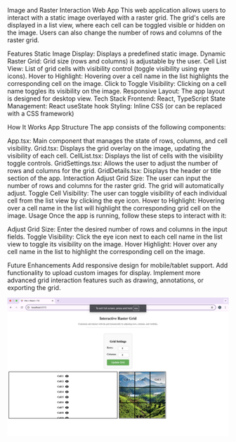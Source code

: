 Image and Raster Interaction Web App
This web application allows users to interact with a static image overlayed with a raster grid. The grid's cells are displayed in a list view, where each cell can be toggled visible or hidden on the image. Users can also change the number of rows and columns of the raster grid.

Features
Static Image Display: Displays a predefined static image.
Dynamic Raster Grid: Grid size (rows and columns) is adjustable by the user.
Cell List View: List of grid cells with visibility control (toggle visibility using eye icons).
Hover to Highlight: Hovering over a cell name in the list highlights the corresponding cell on the image.
Click to Toggle Visibility: Clicking on a cell name toggles its visibility on the image.
Responsive Layout: The app layout is designed for desktop view.
Tech Stack
Frontend: React, TypeScript
State Management: React useState hook
Styling: Inline CSS (or can be replaced with a CSS framework)



How It Works
App Structure
The app consists of the following components:

App.tsx: Main component that manages the state of rows, columns, and cell visibility.
Grid.tsx: Displays the grid overlay on the image, updating the visibility of each cell.
CellList.tsx: Displays the list of cells with the visibility toggle controls.
GridSettings.tsx: Allows the user to adjust the number of rows and columns for the grid.
GridDetails.tsx: Displays the header or title section of the app.
Interaction
Adjust Grid Size: The user can input the number of rows and columns for the raster grid. The grid will automatically adjust.
Toggle Cell Visibility: The user can toggle visibility of each individual cell from the list view by clicking the eye icon.
Hover to Highlight: Hovering over a cell name in the list will highlight the corresponding grid cell on the image.
Usage
Once the app is running, follow these steps to interact with it:

Adjust Grid Size: Enter the desired number of rows and columns in the input fields.
Toggle Visibility: Click the eye icon next to each cell name in the list view to toggle its visibility on the image.
Hover Highlight: Hover over any cell name in the list to highlight the corresponding cell on the image.

Future Enhancements
Add responsive design for mobile/tablet support.
Add functionality to upload custom images for display.
Implement more advanced grid interaction features such as drawing, annotations, or exporting the grid.


![alt text](image.png)